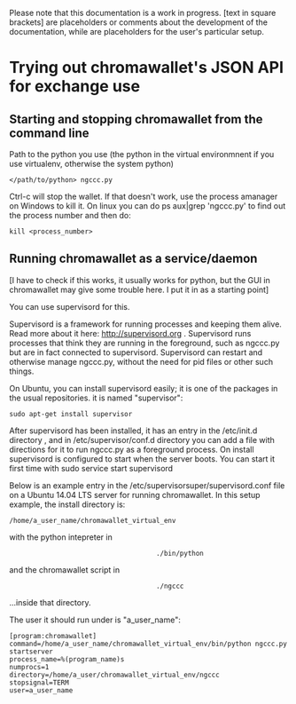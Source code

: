 Please note that this documentation is a work in progress. [text in square brackets] are placeholders or comments about the development of the documentation, while <text in angle brackets> are placeholders for the user's particular setup.

Trying out chromawallet's JSON API for exchange use
===============

Starting and stopping chromawallet from the command line
---------------

Path to the python you use (the python in the virtual environmnent if you use virtualenv, otherwise the system python)

    </path/to/python> ngccc.py

Ctrl-c will stop the wallet. If that doesn't work, use the process amanager on Windows to kill it. On linux you can do ps aux|grep 'ngccc.py' to find out the process number and then do:

    kill <process_number>

Running chromawallet as a service/daemon
---------------
[I have to check if this works, it usually works for python, but the GUI in chromawallet may give some trouble here. I put it in as a starting point]

You can use supervisord for this.

Supervisord is a framework for running processes and keeping them alive. Read more about it here: http://supervisord.org . Supervisord runs processes that think they are running in the foreground, such as ngccc.py but are in fact connected to supervisord. Supervisord can restart and otherwise manage ngccc.py, without the need for pid files or other such things.

On Ubuntu, you can install supervisord easily; it is one of the packages in the usual repositories. it is named "supervisor":

    sudo apt-get install supervisor

After supervisord has been installed, it has an entry in the /etc/init.d directory , and in /etc/supervisor/conf.d directory you can add a file with directions for it to run ngccc.py as a foreground process. On install supervisord is configured to start when the server boots. You can start it first time with 
sudo service start supervisord

Below is an example entry in the /etc/supervisorsuper/supervisord.conf file on a Ubuntu 14.04 LTS server for running chromawallet. In this setup example, the install directory is:

    /home/a_user_name/chromawallet_virtual_env

with the python intepreter in

                                         ./bin/python

and the chromawallet script in

                                         ./ngccc

...inside that directory.

The user it should run under is "a_user_name":

    [program:chromawallet]
    command=/home/a_user_name/chromawallet_virtual_env/bin/python ngccc.py startserver
    process_name=%(program_name)s
    numprocs=1
    directory=/home/a_user/chromawallet_virtual_env/ngccc
    stopsignal=TERM
    user=a_user_name



